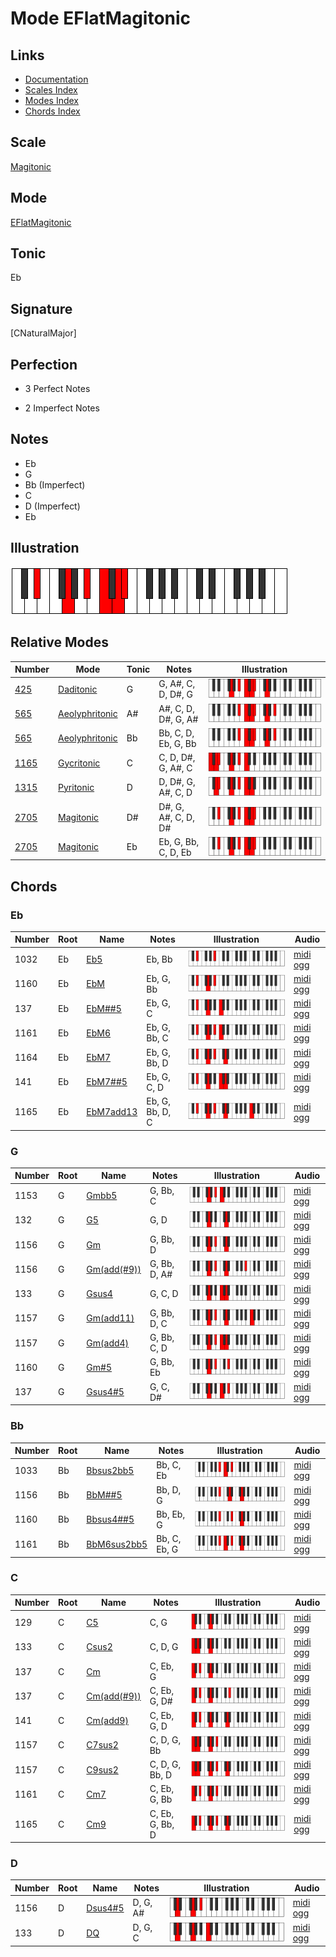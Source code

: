 # Mode EFlatMagitonic

## Links

- [Documentation](index.md)
- [Scales Index](Scales.md)
- [Modes Index](Modes.md)
- [Chords Index](Chords.md)

## Scale

[Magitonic](ScaleMagitonic.md)

## Mode

[EFlatMagitonic](ModeEFlatMagitonic.md)

## Tonic

Eb

## Signature

[CNaturalMajor]

## Perfection

 - 3 Perfect Notes

 - 2 Imperfect Notes

## Notes

- Eb
- G
- Bb (Imperfect)
- C
- D (Imperfect)
- Eb

## Illustration

![EFlatMagitonic](ModeEFlatMagitonic.png)

## Relative Modes

| Number | Mode | Tonic | Notes | Illustration |
|--------|------|-------|-------|--------------|
| [425](https://ianring.com/musictheory/scales/425) | [Daditonic](ModeDaditonic.md) | G | G, A#, C, D, D#, G | ![GNaturalDaditonic](ModeGNaturalDaditonic.png) |
| [565](https://ianring.com/musictheory/scales/565) | [Aeolyphritonic](ModeAeolyphritonic.md) | A# | A#, C, D, D#, G, A# | ![ASharpAeolyphritonic](ModeASharpAeolyphritonic.png) |
| [565](https://ianring.com/musictheory/scales/565) | [Aeolyphritonic](ModeAeolyphritonic.md) | Bb | Bb, C, D, Eb, G, Bb | ![BFlatAeolyphritonic](ModeBFlatAeolyphritonic.png) |
| [1165](https://ianring.com/musictheory/scales/1165) | [Gycritonic](ModeGycritonic.md) | C | C, D, D#, G, A#, C | ![CNaturalGycritonic](ModeCNaturalGycritonic.png) |
| [1315](https://ianring.com/musictheory/scales/1315) | [Pyritonic](ModePyritonic.md) | D | D, D#, G, A#, C, D | ![DNaturalPyritonic](ModeDNaturalPyritonic.png) |
| [2705](https://ianring.com/musictheory/scales/2705) | [Magitonic](ModeMagitonic.md) | D# | D#, G, A#, C, D, D# | ![DSharpMagitonic](ModeDSharpMagitonic.png) |
| [2705](https://ianring.com/musictheory/scales/2705) | [Magitonic](ModeMagitonic.md) | Eb | Eb, G, Bb, C, D, Eb | ![EFlatMagitonic](ModeEFlatMagitonic.png) |

## Chords

### Eb

| Number | Root | Name | Notes | Illustration | Audio |
|--------|------|------|-------|--------------|-------|
| 1032 | Eb | [Eb5](ChordEFlatPowerChord.md) | Eb, Bb | ![Eb5](ChordEFlatPowerChordRootPosition.png) | [midi](ChordEFlatPowerChordRootPosition.mid) [ogg](ChordEFlatPowerChordRootPosition.ogg) |
| 1160 | Eb | [EbM](ChordEFlatMajor.md) | Eb, G, Bb | ![EbM](ChordEFlatMajorRootPosition.png) | [midi](ChordEFlatMajorRootPosition.mid) [ogg](ChordEFlatMajorRootPosition.ogg) |
| 137 | Eb | [EbM##5](ChordEFlatMajorDoubleSharpFifth.md) | Eb, G, C | ![EbM##5](ChordEFlatMajorDoubleSharpFifthRootPosition.png) | [midi](ChordEFlatMajorDoubleSharpFifthRootPosition.mid) [ogg](ChordEFlatMajorDoubleSharpFifthRootPosition.ogg) |
| 1161 | Eb | [EbM6](ChordEFlatMajorSixth.md) | Eb, G, Bb, C | ![EbM6](ChordEFlatMajorSixthRootPosition.png) | [midi](ChordEFlatMajorSixthRootPosition.mid) [ogg](ChordEFlatMajorSixthRootPosition.ogg) |
| 1164 | Eb | [EbM7](ChordEFlatMajorSeventh.md) | Eb, G, Bb, D | ![EbM7](ChordEFlatMajorSeventhRootPosition.png) | [midi](ChordEFlatMajorSeventhRootPosition.mid) [ogg](ChordEFlatMajorSeventhRootPosition.ogg) |
| 141 | Eb | [EbM7##5](ChordEFlatMajorSeventhDoubleSharpFifth.md) | Eb, G, C, D | ![EbM7##5](ChordEFlatMajorSeventhDoubleSharpFifthRootPosition.png) | [midi](ChordEFlatMajorSeventhDoubleSharpFifthRootPosition.mid) [ogg](ChordEFlatMajorSeventhDoubleSharpFifthRootPosition.ogg) |
| 1165 | Eb | [EbM7add13](ChordEFlatMajorSeventhAddThirteenth.md) | Eb, G, Bb, D, C | ![EbM7add13](ChordEFlatMajorSeventhAddThirteenthRootPosition.png) | [midi](ChordEFlatMajorSeventhAddThirteenthRootPosition.mid) [ogg](ChordEFlatMajorSeventhAddThirteenthRootPosition.ogg) |

### G

| Number | Root | Name | Notes | Illustration | Audio |
|--------|------|------|-------|--------------|-------|
| 1153 | G | [Gmbb5](ChordGNaturalMinorDoubleFlatFifth.md) | G, Bb, C | ![Gmbb5](ChordGNaturalMinorDoubleFlatFifthRootPosition.png) | [midi](ChordGNaturalMinorDoubleFlatFifthRootPosition.mid) [ogg](ChordGNaturalMinorDoubleFlatFifthRootPosition.ogg) |
| 132 | G | [G5](ChordGNaturalPowerChord.md) | G, D | ![G5](ChordGNaturalPowerChordRootPosition.png) | [midi](ChordGNaturalPowerChordRootPosition.mid) [ogg](ChordGNaturalPowerChordRootPosition.ogg) |
| 1156 | G | [Gm](ChordGNaturalMinor.md) | G, Bb, D | ![Gm](ChordGNaturalMinorRootPosition.png) | [midi](ChordGNaturalMinorRootPosition.mid) [ogg](ChordGNaturalMinorRootPosition.ogg) |
| 1156 | G | [Gm(add(#9))](ChordGNaturalMinorAddSharpNinth.md) | G, Bb, D, A# | ![Gm(add(#9))](ChordGNaturalMinorAddSharpNinthRootPosition.png) | [midi](ChordGNaturalMinorAddSharpNinthRootPosition.mid) [ogg](ChordGNaturalMinorAddSharpNinthRootPosition.ogg) |
| 133 | G | [Gsus4](ChordGNaturalSuspendedFourth.md) | G, C, D | ![Gsus4](ChordGNaturalSuspendedFourthRootPosition.png) | [midi](ChordGNaturalSuspendedFourthRootPosition.mid) [ogg](ChordGNaturalSuspendedFourthRootPosition.ogg) |
| 1157 | G | [Gm(add11)](ChordGNaturalMinorAddEleventh.md) | G, Bb, D, C | ![Gm(add11)](ChordGNaturalMinorAddEleventhRootPosition.png) | [midi](ChordGNaturalMinorAddEleventhRootPosition.mid) [ogg](ChordGNaturalMinorAddEleventhRootPosition.ogg) |
| 1157 | G | [Gm(add4)](ChordGNaturalMinorAddFourth.md) | G, Bb, C, D | ![Gm(add4)](ChordGNaturalMinorAddFourthRootPosition.png) | [midi](ChordGNaturalMinorAddFourthRootPosition.mid) [ogg](ChordGNaturalMinorAddFourthRootPosition.ogg) |
| 1160 | G | [Gm#5](ChordGNaturalMinorSharpFifth.md) | G, Bb, Eb | ![Gm#5](ChordGNaturalMinorSharpFifthRootPosition.png) | [midi](ChordGNaturalMinorSharpFifthRootPosition.mid) [ogg](ChordGNaturalMinorSharpFifthRootPosition.ogg) |
| 137 | G | [Gsus4#5](ChordGNaturalSuspendedFourthSharpFifth.md) | G, C, D# | ![Gsus4#5](ChordGNaturalSuspendedFourthSharpFifthRootPosition.png) | [midi](ChordGNaturalSuspendedFourthSharpFifthRootPosition.mid) [ogg](ChordGNaturalSuspendedFourthSharpFifthRootPosition.ogg) |

### Bb

| Number | Root | Name | Notes | Illustration | Audio |
|--------|------|------|-------|--------------|-------|
| 1033 | Bb | [Bbsus2bb5](ChordBFlatSuspendedSecondDoubleFlatFifth.md) | Bb, C, Eb | ![Bbsus2bb5](ChordBFlatSuspendedSecondDoubleFlatFifthRootPosition.png) | [midi](ChordBFlatSuspendedSecondDoubleFlatFifthRootPosition.mid) [ogg](ChordBFlatSuspendedSecondDoubleFlatFifthRootPosition.ogg) |
| 1156 | Bb | [BbM##5](ChordBFlatMajorDoubleSharpFifth.md) | Bb, D, G | ![BbM##5](ChordBFlatMajorDoubleSharpFifthRootPosition.png) | [midi](ChordBFlatMajorDoubleSharpFifthRootPosition.mid) [ogg](ChordBFlatMajorDoubleSharpFifthRootPosition.ogg) |
| 1160 | Bb | [Bbsus4##5](ChordBFlatSuspendedFourthDoubleSharpFifth.md) | Bb, Eb, G | ![Bbsus4##5](ChordBFlatSuspendedFourthDoubleSharpFifthRootPosition.png) | [midi](ChordBFlatSuspendedFourthDoubleSharpFifthRootPosition.mid) [ogg](ChordBFlatSuspendedFourthDoubleSharpFifthRootPosition.ogg) |
| 1161 | Bb | [BbM6sus2bb5](ChordBFlatMajorSixthSuspendedSecondDoubleFlatFifth.md) | Bb, C, Eb, G | ![BbM6sus2bb5](ChordBFlatMajorSixthSuspendedSecondDoubleFlatFifthRootPosition.png) | [midi](ChordBFlatMajorSixthSuspendedSecondDoubleFlatFifthRootPosition.mid) [ogg](ChordBFlatMajorSixthSuspendedSecondDoubleFlatFifthRootPosition.ogg) |

### C

| Number | Root | Name | Notes | Illustration | Audio |
|--------|------|------|-------|--------------|-------|
| 129 | C | [C5](ChordCNaturalPowerChord.md) | C, G | ![C5](ChordCNaturalPowerChordRootPosition.png) | [midi](ChordCNaturalPowerChordRootPosition.mid) [ogg](ChordCNaturalPowerChordRootPosition.ogg) |
| 133 | C | [Csus2](ChordCNaturalSuspendedSecond.md) | C, D, G | ![Csus2](ChordCNaturalSuspendedSecondRootPosition.png) | [midi](ChordCNaturalSuspendedSecondRootPosition.mid) [ogg](ChordCNaturalSuspendedSecondRootPosition.ogg) |
| 137 | C | [Cm](ChordCNaturalMinor.md) | C, Eb, G | ![Cm](ChordCNaturalMinorRootPosition.png) | [midi](ChordCNaturalMinorRootPosition.mid) [ogg](ChordCNaturalMinorRootPosition.ogg) |
| 137 | C | [Cm(add(#9))](ChordCNaturalMinorAddSharpNinth.md) | C, Eb, G, D# | ![Cm(add(#9))](ChordCNaturalMinorAddSharpNinthRootPosition.png) | [midi](ChordCNaturalMinorAddSharpNinthRootPosition.mid) [ogg](ChordCNaturalMinorAddSharpNinthRootPosition.ogg) |
| 141 | C | [Cm(add9)](ChordCNaturalMinorAddNinth.md) | C, Eb, G, D | ![Cm(add9)](ChordCNaturalMinorAddNinthRootPosition.png) | [midi](ChordCNaturalMinorAddNinthRootPosition.mid) [ogg](ChordCNaturalMinorAddNinthRootPosition.ogg) |
| 1157 | C | [C7sus2](ChordCNaturalDominantSeventhSuspendedSecond.md) | C, D, G, Bb | ![C7sus2](ChordCNaturalDominantSeventhSuspendedSecondRootPosition.png) | [midi](ChordCNaturalDominantSeventhSuspendedSecondRootPosition.mid) [ogg](ChordCNaturalDominantSeventhSuspendedSecondRootPosition.ogg) |
| 1157 | C | [C9sus2](ChordCNaturalDominantNinthSuspendedSecond.md) | C, D, G, Bb, D | ![C9sus2](ChordCNaturalDominantNinthSuspendedSecondRootPosition.png) | [midi](ChordCNaturalDominantNinthSuspendedSecondRootPosition.mid) [ogg](ChordCNaturalDominantNinthSuspendedSecondRootPosition.ogg) |
| 1161 | C | [Cm7](ChordCNaturalMinorSeventh.md) | C, Eb, G, Bb | ![Cm7](ChordCNaturalMinorSeventhRootPosition.png) | [midi](ChordCNaturalMinorSeventhRootPosition.mid) [ogg](ChordCNaturalMinorSeventhRootPosition.ogg) |
| 1165 | C | [Cm9](ChordCNaturalMinorNinth.md) | C, Eb, G, Bb, D | ![Cm9](ChordCNaturalMinorNinthRootPosition.png) | [midi](ChordCNaturalMinorNinthRootPosition.mid) [ogg](ChordCNaturalMinorNinthRootPosition.ogg) |

### D

| Number | Root | Name | Notes | Illustration | Audio |
|--------|------|------|-------|--------------|-------|
| 1156 | D | [Dsus4#5](ChordDNaturalSuspendedFourthSharpFifth.md) | D, G, A# | ![Dsus4#5](ChordDNaturalSuspendedFourthSharpFifthRootPosition.png) | [midi](ChordDNaturalSuspendedFourthSharpFifthRootPosition.mid) [ogg](ChordDNaturalSuspendedFourthSharpFifthRootPosition.ogg) |
| 133 | D | [DQ](ChordDNaturalQuartal.md) | D, G, C | ![DQ](ChordDNaturalQuartalRootPosition.png) | [midi](ChordDNaturalQuartalRootPosition.mid) [ogg](ChordDNaturalQuartalRootPosition.ogg) |

